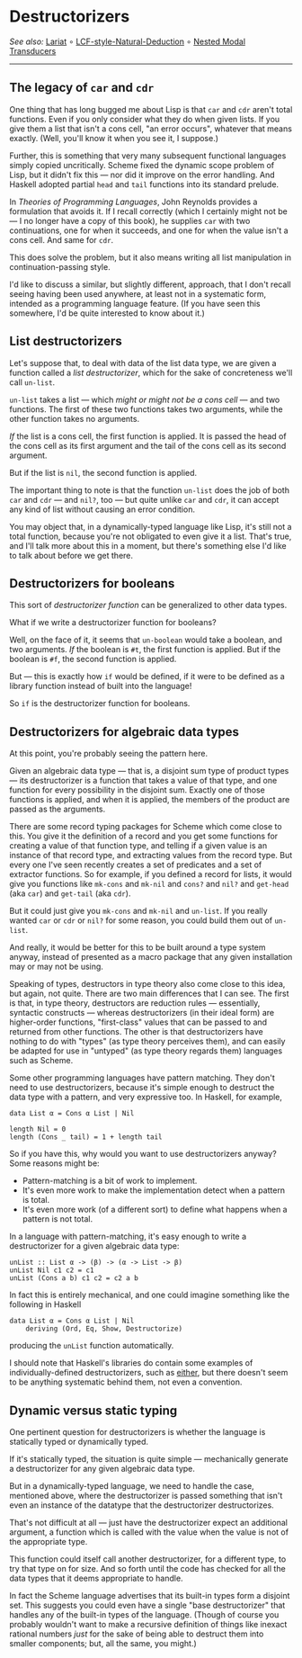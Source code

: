 Destructorizers
===============

_See also:_ [Lariat](https://codeberg.org/catseye/Lariat#lariat)
∘ [LCF-style-Natural-Deduction](https://codeberg.org/catseye/The-Dossier/src/branch/master/article/LCF-style-Natural-Deduction/)
∘ [Nested Modal Transducers](https://codeberg.org/catseye/The-Dossier/src/branch/master/article/Nested-Modal-Transducers/)

- - - -

The legacy of `car` and `cdr`
-----------------------------

One thing that has long bugged me about Lisp is that `car` and `cdr`
aren't total functions.  Even if you only consider what they do
when given lists.  If you give them a list that isn't a cons
cell, "an error occurs", whatever that means exactly.  (Well, you'll
know it when you see it, I suppose.)

Further, this is something that very many subsequent functional
languages simply copied uncritically.  Scheme fixed the dynamic scope
problem of Lisp, but it didn't fix this — nor did it improve on the
error handling.  And Haskell adopted partial `head` and `tail` functions
into its standard prelude.

In _Theories of Programming Languages_, John Reynolds provides a
formulation that avoids it.  If I recall correctly (which I certainly
might not be — I no longer have a copy of this book), he supplies
`car` with two continuations, one for when it succeeds, and one
for when the value isn't a cons cell.  And same for `cdr`.

This does solve the problem, but it also means writing all list
manipulation in continuation-passing style.

I'd like to discuss a similar, but slightly different, approach,
that I don't recall seeing having been used anywhere, at least
not in a systematic form, intended as a programming language feature.
(If you have seen this somewhere, I'd be quite interested to know
about it.)

List destructorizers
--------------------

Let's suppose that, to deal with data of the list data type, we
are given a function called a _list destructorizer_, which for the
sake of concreteness we'll call `un-list`.

`un-list` takes a list — which _might or might not be a cons cell_ —
and two functions.  The first of these two functions takes two
arguments, while the other function takes no arguments.

*If* the list is a cons cell, the first function is applied.  It
is passed the head of the cons cell as its first argument and
the tail of the cons cell as its second argument.

But if the list is `nil`, the second function is applied.

The important thing to note is that the function `un-list` does the
job of both `car` and `cdr` — and `nil?`, too — but quite unlike
`car` and `cdr`, it can accept any kind of list without causing an
error condition.

You may object that, in a dynamically-typed language like Lisp,
it's still not a total function, because you're not obligated to even
give it a list.  That's true, and I'll talk more about this in a moment,
but there's something else I'd like to talk about before we get there.

Destructorizers for booleans
----------------------------

This sort of _destructorizer function_ can be generalized to other
data types.

What if we write a destructorizer function for booleans?

Well, on the face of it, it seems that `un-boolean` would take
a boolean, and two arguments.  *If* the boolean is `#t`, the
first function is applied.  But if the boolean is `#f`, the
second function is applied.

But — this is exactly how `if` would be defined, if it were to
be defined as a library function instead of built into the
language!

So `if` is the destructorizer function for booleans.

Destructorizers for algebraic data types
----------------------------------------

At this point, you're probably seeing the pattern here.

Given an algebraic data type — that is, a disjoint sum type of
product types — its destructorizer is a function that takes a
value of that type, and one function for every possibility in
the disjoint sum.  Exactly one of those functions is applied,
and when it is applied, the members of the product are passed
as the arguments.

There are some record typing packages for Scheme which come close to
this.  You give it the definition of a record and you get
some functions for creating a value of that function type, and
telling if a given value is an instance of that record type, and
extracting values from the record type.  But every one I've seen
recently creates a set of predicates and a set of extractor functions.
So for example, if you defined a record for lists, it would give you
functions like `mk-cons` and `mk-nil` and `cons?` and `nil?` and
`get-head` (aka `car`) and `get-tail` (aka `cdr`).

But it could just give you `mk-cons` and `mk-nil` and `un-list`.
If you really wanted `car` or `cdr` or `nil?` for some reason, you
could build them out of `un-list`.

And really, it would be better for this to be built around a
type system anyway, instead of presented as a macro package that
any given installation may or may not be using.

Speaking of types, destructors in type theory also come close
to this idea, but again, not quite.  There are two main differences
that I can see.  The first is that, in type theory, destructors are
reduction rules — essentially, syntactic constructs — whereas
destructorizers (in their ideal form) are higher-order functions,
"first-class" values that can be passed to and returned from other
functions.  The other is that destructorizers have nothing to do
with "types" (as type theory perceives them), and can easily be adapted
for use in "untyped" (as type theory regards them) languages such
as Scheme.

Some other programming languages have pattern matching.  They don't
need to use destructorizers, because it's simple enough to destruct
the data type with a pattern, and very expressive too.  In Haskell,
for example,

    data List α = Cons α List | Nil

    length Nil = 0
    length (Cons _ tail) = 1 + length tail

So if you have this, why would you want to use destructorizers
anyway?  Some reasons might be:

*   Pattern-matching is a bit of work to implement.
*   It's even more work to make the implementation detect
    when a pattern is total.
*   It's even more work (of a different sort) to define what
    happens when a pattern is not total.

In a language with pattern-matching, it's easy enough to write
a destructorizer for a given algebraic data type:

    unList :: List α -> (β) -> (α -> List -> β)
    unList Nil c1 c2 = c1
    unList (Cons a b) c1 c2 = c2 a b

In fact this is entirely mechanical, and one could imagine
something like the following in Haskell

    data List α = Cons α List | Nil
        deriving (Ord, Eq, Show, Destructorize)

producing the `unList` function automatically.

I should note that Haskell's libraries do contain some examples
of individually-defined destructorizers, such as
[either](https://hackage.haskell.org/package/base-4.15.0.0/docs/Prelude.html#v:either),
but there doesn't seem to be anything systematic behind them,
not even a convention.

Dynamic versus static typing
----------------------------

One pertinent question for destructorizers is whether the language
is statically typed or dynamically typed.

If it's statically typed, the situation is quite simple — mechanically
generate a destructorizer for any given algebraic data type.

But in a dynamically-typed language, we need to handle the case,
mentioned above, where the destructorizer is passed something that
isn't even an instance of the datatype that the destructorizer
destructorizes.

That's not difficult at all — just have the destructorizer expect
an additional argument, a function which is called with the value
when the value is not of the appropriate type.

This function could itself call another destructorizer, for a different
type, to try that type on for size.  And so forth until the code has
checked for all the data types that it deems appropriate to handle.

In fact the Scheme language advertises that its built-in types form
a disjoint set.  This suggests you could even have a single
"base destructorizer" that handles any of the built-in types of the
language.  (Though of course you probably wouldn't want to make
a recursive definition of things like inexact rational numbers
_just_ for the sake of being able to destruct them into smaller
components; but, all the same, you might.)
